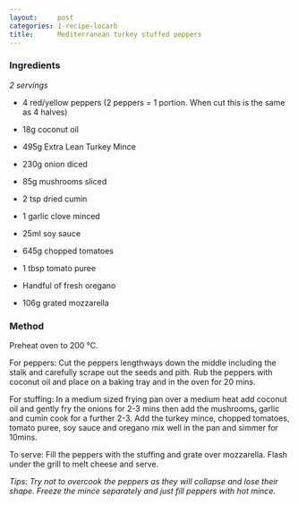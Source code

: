 ```yaml
---
layout:     post
categories: 1-recipe-locarb
title:      Mediterranean turkey stuffed peppers
--- 
```


### Ingredients 

_2 servings_

* 4 red/yellow peppers (2 peppers = 1 portion. When cut this is the same as 4 halves)

* 18g coconut oil 
* 495g Extra Lean Turkey Mince 
* 230g onion diced 
* 85g mushrooms sliced 
* 2 tsp dried cumin 
* 1 garlic clove minced 
* 25ml soy sauce 
* 645g chopped tomatoes 
* 1 tbsp tomato puree 
* Handful of fresh oregano 

* 106g grated mozzarella

### Method 

Preheat oven to 200 °C. 

For peppers: Cut the peppers lengthways down the middle including the stalk and carefully scrape out the seeds and pith. Rub the peppers with coconut oil and place on a baking tray and in the oven for 20 mins.

For stuffing: In a medium sized frying pan over a medium heat add coconut oil and gently fry the onions for 2-3 mins then add the mushrooms, garlic and cumin cook for a further 2-3. Add the turkey mince, chopped tomatoes, tomato puree, soy sauce and oregano mix well in the pan and simmer for 10mins. 

To serve: Fill the peppers with the stuffing and grate over mozzarella. Flash under the grill to melt cheese and serve. 

_Tips: Try not to overcook the peppers as they will collapse and lose their shape. Freeze the mince separately and just fill peppers with hot mince._